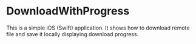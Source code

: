 # DownloadWithProgress
This is a simple iOS (Swift) application. It shows how to download remote file and save it locally displaying download progress.
